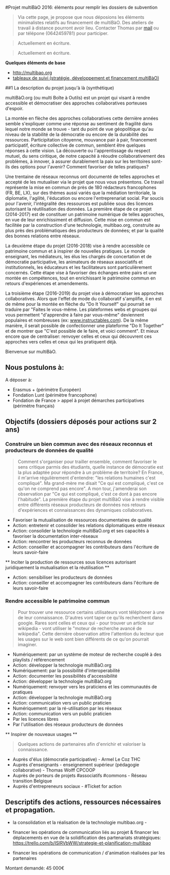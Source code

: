 #Projet multiBàO 2016: éléments pour remplir les dossiers de subvention 

> Via cette page, je propose que nous déposions les éléments minimalistes relatifs au financement de multiBàO. Des ateliers de travail à distance pourront avoir lieu. Contacter Thomas par [mail](mailto:thomas.wolff@cpcoop.fr) ou par télépone (0642459781) pour participer. 

> Actuellement en écriture.

> Actuellement en écriture.

**Quelques éléments de base**
* http://multibao.org
* [tableaux de suivi (stratégie, développement et financement multiBàO)](http://trello.com/multibao)

##1 La description du projet jusqu'à là (synthétique)

multiBàO.org (ou multi Boîte à Outils) est un projet qui visant à rendre accessible et démocratiser des approches collaboratives porteuses d'espoir. 

La montée en flèche des approches collaboratives cette dernière années semble s'expliquer comme une réponse au sentiment de fragilité dans lequel notre monde se trouve - tant du point de vue géopolitique qu'au niveau de la stabilité de la démocratie ou encore de la durabilité des ressources. Participitation citoyenne, mouvance pair à pair, financement participatif, écriture collective de commun, semblent être quelques réponses à cette vision. La découverte ou l'apprentissage du respect mutuel, du sens ciritique, de notre capacité à réoudre collaborativement des problèmes, à innover, à assurer durablement la paix sur les territoires sont-ils des options pour l'avenir? Comment favoriser de telles pratiques? 

Une trentaine de réseaux reconnus ont documenté de telles approches et accepté de les mutualiser via le projet que nous vous présentons. Ce travail représente la mise en commun de près de 180 rédacteurs francophones (FR, BE, LX), sur des thèmes aussi variés que la médiation territoriale, la diplomatie, l'agilité, l'éducation ou encore l'entreprenariat social. Par soucis pour l'avenir, l'intégralité des ressources est publiée sous des licences autorisant la réutilisation des données. La première étape de ce projet (2014-2017) est de constituer un patrimoine numérique de telles approches, en vue de leur enrichissiment et diffusion. Cette mise en commun est facilitée par la construction d'une technologie, multibao.org, construite au plus près des problématiques des producteurs de données; et par la qualité des bonnes relations entre réseaux. 

La deuxième étape du projet (2016-2018) vise à rendre accessible ce patrimoine commun et à inspirer de nouvelles pratiques. Le monde enseignant, les médiateurs, les élus les chargés de concertation et de démocratie participative, les animateurs de réseaux associatifs et institutionnels, les éducateurs et les facilitateurs sont particulièrement concernés. Cette étape vise à favoriser des échanges entre pairs et une montée en compétences, tout en enrichissant le patrimoine commun en retours d'expériences et amendements. 

La troisième étape (2016-2019) du projet vise à démocratiser les approches collaboratives. Alors que l'effet de mode du collaboratif s'amplifie, il en est de même pour la montée en flèche du "Do It Yourself" qui pourrait se traduire par "Faites le vous-même. Les plateformes webs et groupes qui vous permettent "d'apprendre à faire par vous-même" deviennent populaires et nombreuses (ex:  www.instructables.com). De la même manière, il serait possible de confectionner une plateforme "Do It Together" et de montrer que "C'est possible de le faire, et voici comment". Et mieux encore que de centraliser: renvoyer celles et ceux qui découvrent ces approches vers celles et ceux qui les pratiquent déjà. 

Bienvenue sur multiBàO. 

## Nous postulons à:

A déposer à: 
* Erasmus + (périmètre Européen)
* Fondation Lunt (périmètre francophone)
* Fondation de France > appel à projet démarches participatives (périmètre français)

## Objectifs (dossiers déposés pour actions sur 2 ans)

### Construire un bien commun avec des réseaux reconnus et producteurs de données de qualité

> Comment s'organiser pour trailler ensemble, comment favoriser le sens critique parmis des étudiants, quelle instance de démocratie est la plus adaptée pour répondre à un problème de territoire? En France, il m'arrive régulièrement d'entendre: "les relations humaines c'est compliqué". Ma grand-mère me disait "Ce qui est compliqué, c'est ce qu'on ne comprend pas encore". A mon tour, j'amenderai son observation par "Ce qui est compliqué, c'est ce dont à pas encore l'habitude". La première étape du projet multiBàO vise à rendre visible entre différents réseaux producteurs de données nos retours d'expériences et connaissances des dynamiques collaboratives. 

* Favoriser la mutualisation de ressources documentaires de qualité
 * Action: entretenir et consolider les relations diplomatiques entre réseaux
 * Action: consolider la technologie multiBàO.org et ses capacités à favoriser la documentation inter-réseaux
 * Action: rencontrer les producteurs reconnus de données
 * Action: conseiller et accompagner les contributeurs dans l'écriture de leurs savoir-faire

** Inciter la production de ressources sous licences autorisant juridiquement la mutualisation et la réutilisation **
 * Action: sensibiliser les producteurs de données
 * Action: conseiller et accompagner les contributeurs dans l'écriture de leurs savoir-faire

### Rendre accessible le patrimoine commun

> Pour trouver une ressource certains utilisateurs vont téléphoner à une de leur connaissance. D'autres vont taper ce qu'ils recherchent dans google. Rares sont celles et ceux qui - pour trouver un article sur wikipedia - vont utiliser le "moteur de recherche avancé de wikipedia". Cette dernière observation attire l'attention du lecteur que les usages sur le web sont bien différents de ce qu'on pourrait imaginer. 

* Numériquement: par un système de moteur de recherche couplé à des playlists / référencement
 * Action: développer la technologie multiBàO.org
* Numériquement: par la possibilité d'interoperabilité
 * Action: documenter les possibilités d'accessibilité
 * Action: développer la technologie multiBàO.org
* Numériquement: renvoyer vers les praticiens et les communautés de pratiques
 * Action: développer la technologie multiBàO.org
 * Action: communication vers un public praticien
* Numériquement: par la ré-utilisation par les réseaux 
 * Action: communication vers un public praticien
* Par les licences libres
* Par l'utilisation des réseaux producteurs de données

** Inspirer de nouveaux usages **

> Quelques actions de partenaires afin d'enrichir et valoriser la connaissance. 

* Auprès d'élus (démocratie participative) - Armel Le Coz  THC
* Auprès d'enseignants - enseignement supérieur (pédagogie collaborative) - Thomas Wolff CPCOOP
* Auprès de porteurs de projets #associatifs #commons - Réseau transition Belgique
* Auprès d'entrepreneurs sociaux - #Ticket for action 

## Descriptifs des actions, ressources nécessaires et propagation. 













* la consolidation et la réalisation de la technologie multibao.org -  







* financer les opérations de communication liés au projet & financer les déplacements en vue de la solidification des partenariats stratégiques: https://trello.com/b/ISIRVbWW/strategie-et-planification-multibao
* financer les opérations de communication / d'animation réalisées par les partenaires 

Montant demandé: 45 000€

